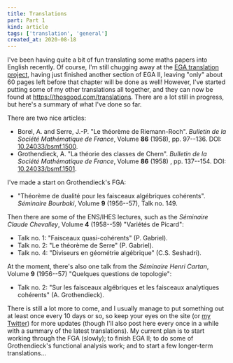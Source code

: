 ```yaml
---
title: Translations
part: Part 1
kind: article
tags: ['translation', 'general']
created_at: 2020-08-18
---
```


I've been having quite a bit of fun translating some maths papers into English recently.
Of course, I'm still chugging away at the [EGA translation project](https://github.com/ryankeleti/ega), having just finished another section of EGA II, leaving "only" about 60 pages left before that chapter will be done as well!
However, I've started putting some of my other translations all together, and they can now be found at <https://thosgood.com/translations>.
There are a lot still in progress, but here's a summary of what I've done so far.

<!-- more -->

There are two nice articles:

- Borel, A. and Serre, J.-P. "Le théorème de Riemann-Roch". _Bulletin de la Société Mathématique de France_, Volume **86** (1958), pp. 97--136. DOI: [10.24033/bsmf.1500](https://www.doi.org/10.24033/bsmf.1500).
- Grothendieck, A. "La théorie des classes de Chern". _Bulletin de la Société Mathématique de France_, Volume **86** (1958) , pp. 137--154. DOI: [10.24033/bsmf.1501](https://www.doi.org/10.24033/bsmf.1501).

I've made a start on Grothendieck's FGA:

- "Théorème de dualité pour les faisceaux algébriques cohérents". _Séminaire Bourbaki_, Volume **9** (1956--57), Talk no. 149.

Then there are some of the ENS/IHES lectures, such as the _Séminaire Claude Chevalley_, Volume **4** (1958--59) "Variétés de Picard":

- Talk no. 1: "Faisceaux quasi-cohérents" (P. Gabriel).
- Talk no. 2: "Le théorème de Serre" (P. Gabriel).
- Talk no. 4: "Diviseurs en géométrie algébrique" (C.S. Seshadri).

At the moment, there's also one talk from the _Séminaire Henri Cartan_, Volume **9** (1956--57) "Quelques questions de topologie":

- Talk no. 2: "Sur les faisceaux algébriques et les faisceaux analytiques cohérents" (A. Grothendieck).

There is still a lot more to come, and I usually manage to put something out at least once every 10 days or so, so keep your eyes on the site (or [my Twitter](https://twitter.com/tjohnhos)) for more updates (though I'll also post here every once in a while with a summary of the latest translations).
My current plan is to start working through the FGA (slowly); to finish EGA II; to do some of Grothendieck's functional analysis work; and to start a few longer-term translations...